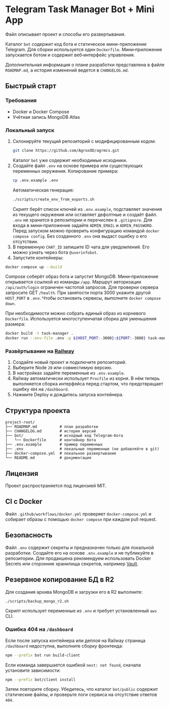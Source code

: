 <!-- Назначение файла: документация проекта и общие инструкции. -->
# Telegram Task Manager Bot + Mini App

Файл описывает проект и способы его развертывания.

Каталог `bot` содержит код бота и статическое мини-приложение Telegram.
Для сборки используется один `Dockerfile`. Мини‑приложение запускается ботом и содержит веб‑интерфейс управления.

Дополнительная информация о плане разработки представлена в файле `ROADMAP.md`, а история изменений ведется в `CHANGELOG.md`.

## Быстрый старт

### Требования
- Docker и Docker Compose
- Учётная запись MongoDB Atlas

### Локальный запуск
1. Склонируйте текущий репозиторий с модифицированным кодом:
   ```bash
   git clone https://github.com/AgroxOD/agrmcs.git
   ```
   Каталог `bot` уже содержит необходимые исходники.
2. Создайте файл `.env` на основе примера или существующих переменных окружения.
   Копирование примера:
   ```bash
   cp .env.example .env
   ```
   Автоматическая генерация:
   ```bash
   ./scripts/create_env_from_exports.sh
   ```
   Скрипт берёт список ключей из `.env.example`, подставляет значения из текущего
   окружения или оставляет дефолтные и создаёт файл.
   `.env` не хранится в репозитории и перечислен в `.gitignore`.
 Для входа в мини‑приложение задайте `ADMIN_EMAIL` и `ADMIN_PASSWORD`.
 Перед запуском можно проверить конфигурацию командой `docker compose config`. Без созданного `.env` она выдаст ошибку о его отсутствии.
3. В переменную `CHAT_ID` запишите ID чата для уведомлений. Его можно узнать через бота `@userinfobot`.
4. Запустите контейнеры:
  ```bash
  docker compose up --build
  ```
  Compose соберёт образ бота и запустит MongoDB.
  Мини‑приложение открывается ссылкой из команды `/app`.
  Маршрут авторизации `/api/auth/login` ограничен частотой запросов.
  Для проверки сервера запросите GET `/health`.
  При занятости порта 3000 укажите другой `HOST_PORT` в `.env`.
  Чтобы остановить сервисы, выполните `docker compose down`.

При необходимости можно собрать единый образ из корневого `Dockerfile`. Используется многоступенчатая сборка для уменьшения размера:
```bash
docker build -t task-manager .
docker run --env-file .env -p ${HOST_PORT:-3000}:${PORT:-3000} task-manager
```

### Развёртывание на [Railway](https://railway.app)
1. Создайте новый проект и подключите репозиторий.
2. Выберите Node `20` или совместимую версию.
3. В настройках задайте переменные из `.env.example`.
4. Railway автоматически использует `Procfile` из корня. В нём теперь выполняется
   сборка интерфейса перед стартом, что предотвращает ошибку `404` на `/dashboard`.
5. Нажмите Deploy и дождитесь запуска контейнера.

## Структура проекта
```
project-root/
├── ROADMAP.md          # план разработки
├── CHANGELOG.md        # история версий
├── bot/                # исходный код Telegram-бота
│   └── Dockerfile      # контейнер бота
├── .env.example        # пример переменных
├── .env                # локальные переменные (не добавляйте в git)
├── docker-compose.yml  # локальное развертывание
└── README.md           # документация
```

## Лицензия
Проект распространяется под лицензией MIT.

## CI с Docker
Файл `.github/workflows/docker.yml` проверяет `docker-compose.yml` и собирает образы с помощью `docker compose` при каждом pull request.

## Безопасность
Файл `.env` содержит секреты и предназначен только для локальной разработки.
Создайте его на основе `.env.example` и не публикуйте в репозитории.
Для продакшена рекомендуем использовать Docker Secrets или сторонние хранилища
секретов, например [Vault](https://www.vaultproject.io/).

## Резервное копирование БД в R2
Для создания архива MongoDB и загрузки его в R2 выполните:
```bash
./scripts/backup_mongo_r2.sh
```
Скрипт использует переменные из `.env` и требует установленный `aws` CLI.

### Ошибка 404 на `/dashboard`
Если после запуска контейнера или деплоя на Railway страница `/dashboard` недоступна, выполните сборку фронтенда:
```bash
npm --prefix bot run build-client
```
Если команда завершается ошибкой `next: not found`, сначала установите зависимости:
```bash
npm --prefix bot/client install
```
Затем повторите сборку. Убедитесь, что каталог `bot/public` содержит статические файлы, и проверьте логи сервиса на отсутствие ответов `404`.
